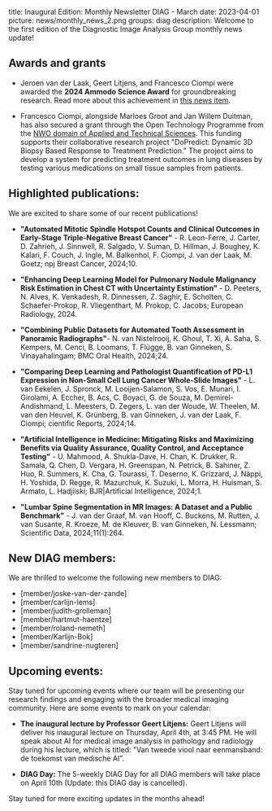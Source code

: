 title: Inaugural Edition: Monthly Newsletter DIAG - March
date: 2023-04-01
picture: news/monthly_news_2.png
groups: diag
description: Welcome to the first edition of the Diagnostic Image Analysis Group monthly news update!
 
## Awards and grants
 
- Jeroen van der Laak, Geert Litjens, and Francesco Ciompi were awarded the **2024 Ammodo Science Award** for groundbreaking research. Read more about this achievement in [this news item](https://www.diagnijmegen.nl/news/2024-ammodo-science-award/).
 
- Francesco Ciompi, alongside Marloes Groot and Jan Willem Duitman, has also secured a grant through the Open Technology Programme from the [NWO domain of Applied and Technical Sciences](https://vu.nl/en/news/2024/nwo-open-technology-program-grant-for-dopredict). This funding supports their collaborative research project "DoPredict: Dynamic 3D Biopsy Based Response to Treatment Prediction." The project aims to develop a system for predicting treatment outcomes in lung diseases by testing various medications on small tissue samples from patients.
 
## Highlighted publications:
 
We are excited to share some of our recent publications!  
 
- **"Automated Mitotic Spindle Hotspot Counts and Clinical Outcomes in Early-Stage Triple-Negative Breast Cancer"** - R. Leon-Ferre, J. Carter, D. Zahrieh, J. Sinnwell, R. Salgado, V. Suman, D. Hillman, J. Boughey, K. Kalari, F. Couch, J. Ingle, M. Balkenhol, F. Ciompi, J. van der Laak, M. Goetz; npj Breast Cancer, 2024;10.
 
- **"Enhancing Deep Learning Model for Pulmonary Nodule Malignancy Risk Estimation in Chest CT with Uncertainty Estimation"** - D. Peeters, N. Alves, K. Venkadesh, R. Dinnessen, Z. Saghir, E. Scholten, C. Schaefer-Prokop, R. Vliegenthart, M. Prokop, C. Jacobs;  European Radiology, 2024.
 
- **"Combining Public Datasets for Automated Tooth Assessment in Panoramic Radiographs"**- N. van Nistelrooij, K. Ghoul, T. Xi, A. Saha, S. Kempers, M. Cenci, B. Loomans, T. Flügge, B. van Ginneken, S. Vinayahalingam; BMC Oral Health, 2024;24.  
 
- **"Comparing Deep Learning and Pathologist Quantification of PD-L1 Expression in Non-Small Cell Lung Cancer Whole-Slide Images"** - L. van Eekelen, J. Spronck, M. Looijen-Salamon, S. Vos, E. Munari, I. Girolami, A. Eccher, B. Acs, C. Boyaci, G. de Souza, M. Demirel-Andishmand, L. Meesters, D. Zegers, L. van der Woude, W. Theelen, M. van den Heuvel, K. Grünberg, B. van Ginneken, J. van der Laak, F. Ciompi; cientific Reports, 2024;14.
 
- **"Artificial Intelligence in Medicine: Mitigating Risks and Maximizing Benefits via Quality Assurance, Quality Control, and Acceptance Testing"** - U. Mahmood, A. Shukla-Dave, H. Chan, K. Drukker, R. Samala, Q. Chen, D. Vergara, H. Greenspan, N. Petrick, B. Sahiner, Z. Huo, R. Summers, K. Cha, G. Tourassi, T. Deserno, K. Grizzard, J. Näppi, H. Yoshida, D. Regge, R. Mazurchuk, K. Suzuki, L. Morra, H. Huisman, S. Armato, L. Hadjiiski; BJR|Artificial Intelligence, 2024;1.  
 
- **"Lumbar Spine Segmentation in MR Images: A Dataset and a Public Benchmark"** - J. van der Graaf, M. van Hooff, C. Buckens, M. Rutten, J. van Susante, R. Kroeze, M. de Kleuver, B. van Ginneken, N. Lessmann; Scientific Data, 2024;11(1):264.
 
## New DIAG members:
 
We are thrilled to welcome the following new members to DIAG:
 
- [member/joske-van-der-zande] 
- [member/carlijn-lems] 
- [member/judith-grolleman]
- [member/hartmut-haentze]
- [member/roland-nemeth]
- [member/Karlijn-Bok]
- [member/sandrine-nugteren]
 
## Upcoming events:
 
Stay tuned for upcoming events where our team will be presenting our research findings and engaging with the broader medical imaging community. Here are some events to mark on your calendar:
 
- **The inaugural lecture by Professor Geert Litjens:** Geert Litjens will deliver his inaugural lecture  on Thursday, April 4th, at 3:45 PM. He will speak about AI for medical image analysis in pathology and radiology during his lecture, which is titled: "Van tweede viool naar eenmansband: de toekomst van medische AI”.
 
- **DIAG Day:** The 5-weekly DIAG Day for all DIAG members will take place on April 10th (Update: this DIAG day is cancelled).
 
Stay tuned for more exciting updates in the months ahead!